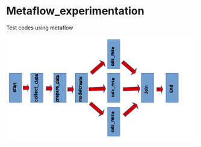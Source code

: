 # Metaflow_experimentation
Test codes using metaflow


![alt text](https://github.com/Matheus73/Metaflow_experimentation/blob/master/Img/flow.png "FLow Image")

